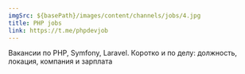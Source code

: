 ```yaml
---
imgSrc: ${basePath}/images/content/channels/jobs/4.jpg
title: PHP jobs
link: https://t.me/phpdevjob
---
```


Вакансии по PHP, Symfony, Laravel. Коротко и по делу: должность, локация, компания и зарплата
